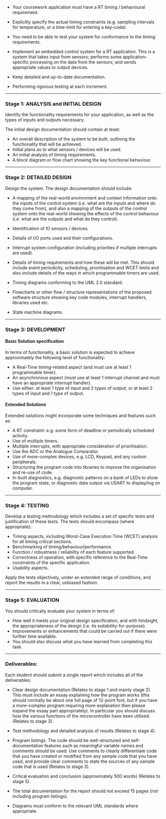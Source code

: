 - Your coursework application must have a RT timing / behavioural requirement.

- Explicitly specify the actual timing constraints (e.g. sampling intervals for temperature, or a time-limit for entering a key-code).

- You need to be able to test your system for conformance to the timing requirements.

- Implement an embedded control system for a RT application. This is a system that takes input from sensors; performs some application-specific processing on the data from the sensors; and sends appropriate values to output devices. 

- Keep detailed and up-to-date documentation.

- Performing rigorous testing at each increment.

-----

### Stage 1: ANALYSIS and INITIAL DESIGN

Identify the functionality requirements for your application, as well as the types of inputs and outputs necessary.

The initial design documentation should contain at least:
- An overall description of the system to be built, outlining the functionality that will be achieved.
- Initial plans as to what sensors / devices will be used.
- An initial analysis of timing requirements.
- A block diagram or flow chart showing the key functional behaviour.

----

### Stage 2: DETAILED DESIGN
Design the system. The design documentation should include:

- A mapping of the real-world environment and context information onto the inputs of the control system (i.e. what are the inputs and where do they come from), and also a mapping of the outputs of the control system onto the real-world showing the effects of the control behaviour (i.e. what are the outputs and what do they control).

- Identification of IO sensors / devices.
- Details of I/O ports used and their configurations.
- Interrupt system configuration (including priorities if multiple interrupts are used).

- Details of timing requirements and how these will be met. This should include event periodicity, scheduling, prioritisation and WCET limits and also include details of the ways in which programmable timers are used.

- Timing diagrams conforming to the UML 2.0 standard.
- Flowcharts or other flow / structure representations of the proposed software structure showing key code modules, interrupt handlers, libraries used etc.
- State machine diagrams.

----

### Stage 3: DEVELOPMENT

#### Basic Solution specification
In terms of functionality, a basic solution is expected to achieve approximately the following level of functionality:
- A Real-Time timing-related aspect (and must use at least 1 programmable timer).
- An asynchronous aspect (must use at least 1 interrupt channel and must have an appropriate interrupt handler).
- Use either: at least 1 type of input and 2 types of output, or at least 2 types of input and 1 type of output.

#### Extended Solutions
Extended solutions might incorporate some techniques and features such as:
- A RT constraint: e.g. some form of deadline or periodically scheduled activity.
- Use of multiple timers.
- Multiple interrupts, with appropriate consideration of prioritisation.
- Use the ADC or the Analogue Comparator.
- Use of more-complex devices, e.g. LCD, Keypad, and any custom peripherals.
- Structuring the program code into libraries to improve the organisation and re-use of code.
- In-built diagnostics, e.g. diagnostic patterns on a bank of LEDs to show the program state, or diagnostic data output via USART to display/log on computer.

-----

### Stage 4: TESTING
Develop a testing methodology which includes a set of specific tests and justification of these tests. The tests should encompass (where appropriate):
- Timing aspects, including Worst-Case Execution Time (WCET) analysis for all timing critical sections.
- Benchmarking of timing/behaviour/performance.
- Function / robustness / reliability of each feature supported.
- Correctness of operation, with specific reference to the Real-Time constraints of the specific application.
- Usability aspects.

Apply the tests objectively, under an extended range of conditions, and report the results in a clear, unbiased fashion.

-----

### Stage 5: EVALUATION
You should critically evaluate your system in terms of:

- How well it meets your original design specification, and with hindsight, the appropriateness of the design (i.e. its suitability-for-purpose).
- Improvements or enhancements that could be carried out if there were further time available.
- You should also discuss what you have learned from completing this task.



----

### Deliverables:
Each student should submit a single report which includes all of the deliverables:

- Clear design documentation (Relates to stage 1 and mainly stage 2). This must include an essay explaining how the program works (this should normally be about one full page of 12-point font, but if you have a more-complex program requiring more explanation then please expand the essay part appropriately). In particular you should discuss how the various functions of the microcontroller have been utilised. (Relates to stage 3).

- Test methodology and detailed analysis of results (Relates to stage 4).

- Program listings. The code should be well-structured and self-documentation features such as meaningful variable names and comments should be used. Use comments to clearly differentiate code that you have created or modified from any sample code that you have used, and provide clear comments to state the sources of any sample code that is used (Relates to stage 3).

- Critical evaluation and conclusion (approximately 500 words) (Relates to stage 5).
- The total documentation for the report should not exceed 15 pages (not including program listings).
- Diagrams must conform to the relevant UML standards where appropriate.
